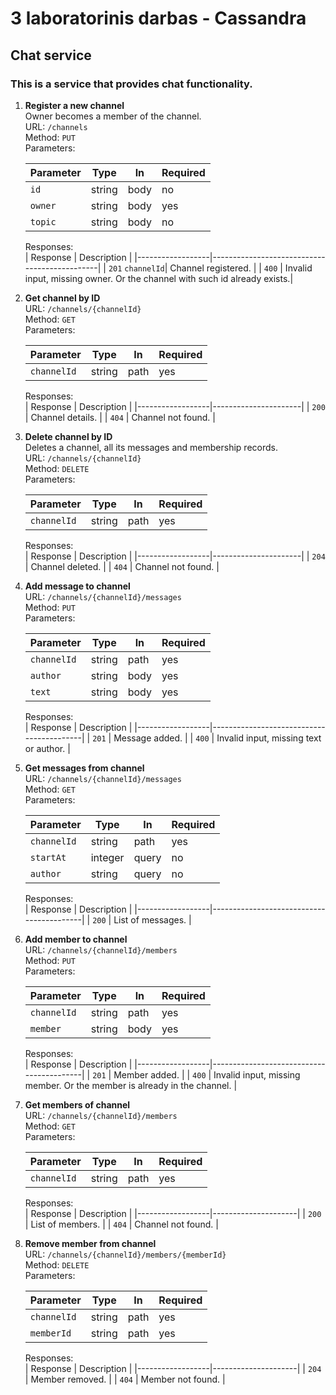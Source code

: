 # 3 laboratorinis darbas - Cassandra <br>
## Chat service
### This is a service that provides chat functionality. <br>

1. **Register a new channel**<br>
   Owner becomes a member of the channel. <br>
   URL: `/channels`<br>
   Method: `PUT`<br>
   Parameters: <br>

   | **Parameter** | **Type**  | **In**  | **Required** |
   |---------------|-----------|---------|--------------|
   | `id`          | string    | body    | no           |
   | `owner`       | string    | body    | yes          |
   | `topic `      | string    | body    | no           |
 
   Responses: <br>
   | Response         | Description                                  |
   |------------------|----------------------------------------------|
   | `201` `channelId`| Channel registered.                          |
   | `400`            | Invalid input, missing owner. Or the channel with such id already exists.|

2. **Get channel by ID**<br>
   URL: `/channels/{channelId}`<br>
   Method: `GET`<br>
   Parameters: <br>

   | **Parameter** | **Type**  | **In**  | **Required** |
   |---------------|-----------|---------|--------------|
   | `channelId`   | string    | path    | yes          |
 
   Responses: <br>
   | Response         | Description          |
   |------------------|----------------------|
   | `200`            | Channel details.     |
   | `404`            | Channel not found.   |

3. **Delete channel by ID**<br>
   Deletes a channel, all its messages and membership records. <br>
   URL: `/channels/{channelId}`<br>
   Method: `DELETE`<br>
   Parameters: <br>

   | **Parameter** | **Type**  | **In**  | **Required** |
   |---------------|-----------|---------|--------------|
   | `channelId`   | string    | path    | yes          |
 
   Responses: <br>
   | Response         | Description          |
   |------------------|----------------------|
   | `204`            | Channel deleted.     |
   | `404`            | Channel not found.   |

4. **Add message to channel**<br>
   URL: `/channels/{channelId}/messages`<br>
   Method: `PUT`<br>
   Parameters: <br>

   | **Parameter** | **Type**  | **In**  | **Required** |
   |---------------|-----------|---------|--------------|
   | `channelId`   | string    | path    | yes          |
   | `author`      | string    | body    | yes          |
   | `text`        | string    | body    | yes          |
 
   Responses: <br>
   | Response         | Description                              |
   |------------------|------------------------------------------|
   | `201`            | Message added.                           |
   | `400`            | Invalid input, missing text or author.   |

5. **Get messages from channel**<br>
   URL: `/channels/{channelId}/messages`<br>
   Method: `GET`<br>
   Parameters: <br>

   | **Parameter** | **Type**  | **In**  | **Required** |
   |---------------|-----------|---------|--------------|
   | `channelId`   | string    | path    | yes          |
   | `startAt`     | integer   | query   | no           |
   | `author`      | string    | query   | no           |
 
   Responses: <br>
   | Response         | Description                              |
   |------------------|------------------------------------------|
   | `200`            | List of messages.                        |

6. **Add member to channel**<br>
   URL: `/channels/{channelId}/members`<br>
   Method: `PUT`<br>
   Parameters: <br>

   | **Parameter** | **Type**  | **In**  | **Required** |
   |---------------|-----------|---------|--------------|
   | `channelId`   | string    | path    | yes          |
   | `member`      | string    | body    | yes          |
 
   Responses: <br>
   | Response         | Description                              |
   |------------------|------------------------------------------|
   | `201`            | Member added.                            |
   | `400`            | Invalid input, missing member. Or the member is already in the channel.  |

7. **Get members of channel**<br>
   URL: `/channels/{channelId}/members`<br>
   Method: `GET`<br>
   Parameters: <br>

   | **Parameter** | **Type**  | **In**  | **Required** |
   |---------------|-----------|---------|--------------|
   | `channelId`   | string    | path    | yes          |
 
   Responses: <br>
   | Response         | Description         |
   |------------------|---------------------|
   | `200`            | List of members.    |
   | `404`            | Channel not found.  |

8. **Remove member from channel**<br>
   URL: `/channels/{channelId}/members/{memberId}`<br>
   Method: `DELETE`<br>
   Parameters: <br>

   | **Parameter** | **Type**  | **In**  | **Required** |
   |---------------|-----------|---------|--------------|
   | `channelId`   | string    | path    | yes          |
   | `memberId`    | string    | path    | yes          |
 
   Responses: <br>
   | Response         | Description         |
   |------------------|---------------------|
   | `204`            | Member removed.     |
   | `404`            | Member not found.   |
